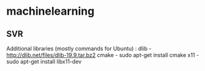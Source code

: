 # machinelearning

## SVR
Additional libraries (mostly commands for Ubuntu) : 
dlib - http://dlib.net/files/dlib-19.9.tar.bz2
cmake - sudo apt-get install cmake
x11 - sudo apt-get install libx11-dev 

